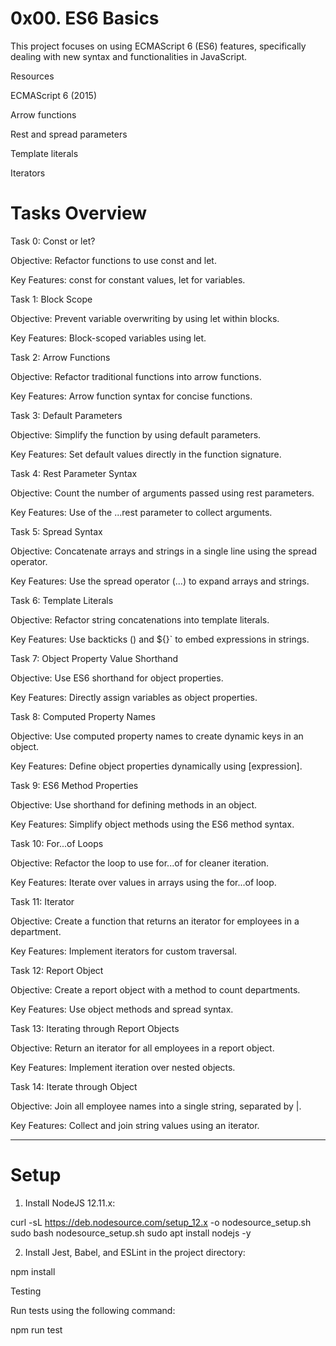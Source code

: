 # 0x00. ES6 Basics

This project focuses on using ECMAScript 6 (ES6) features, specifically dealing with new syntax and functionalities in JavaScript.

Resources

ECMAScript 6 (2015)

Arrow functions

Rest and spread parameters

Template literals

Iterators



# Tasks Overview

Task 0: Const or let?

Objective: Refactor functions to use const and let.

Key Features: const for constant values, let for variables.


Task 1: Block Scope

Objective: Prevent variable overwriting by using let within blocks.

Key Features: Block-scoped variables using let.


Task 2: Arrow Functions

Objective: Refactor traditional functions into arrow functions.

Key Features: Arrow function syntax for concise functions.


Task 3: Default Parameters

Objective: Simplify the function by using default parameters.

Key Features: Set default values directly in the function signature.


Task 4: Rest Parameter Syntax

Objective: Count the number of arguments passed using rest parameters.

Key Features: Use of the ...rest parameter to collect arguments.


Task 5: Spread Syntax

Objective: Concatenate arrays and strings in a single line using the spread operator.

Key Features: Use the spread operator (...) to expand arrays and strings.


Task 6: Template Literals

Objective: Refactor string concatenations into template literals.

Key Features: Use backticks () and ${}` to embed expressions in strings.


Task 7: Object Property Value Shorthand

Objective: Use ES6 shorthand for object properties.

Key Features: Directly assign variables as object properties.


Task 8: Computed Property Names

Objective: Use computed property names to create dynamic keys in an object.

Key Features: Define object properties dynamically using [expression].


Task 9: ES6 Method Properties

Objective: Use shorthand for defining methods in an object.

Key Features: Simplify object methods using the ES6 method syntax.


Task 10: For...of Loops

Objective: Refactor the loop to use for...of for cleaner iteration.

Key Features: Iterate over values in arrays using the for...of loop.


Task 11: Iterator

Objective: Create a function that returns an iterator for employees in a department.

Key Features: Implement iterators for custom traversal.


Task 12: Report Object

Objective: Create a report object with a method to count departments.

Key Features: Use object methods and spread syntax.


Task 13: Iterating through Report Objects

Objective: Return an iterator for all employees in a report object.

Key Features: Implement iteration over nested objects.


Task 14: Iterate through Object

Objective: Join all employee names into a single string, separated by |.

Key Features: Collect and join string values using an iterator.



---

# Setup

1. Install NodeJS 12.11.x:

curl -sL https://deb.nodesource.com/setup_12.x -o nodesource_setup.sh
sudo bash nodesource_setup.sh
sudo apt install nodejs -y


2. Install Jest, Babel, and ESLint in the project directory:

npm install



Testing

Run tests using the following command:

npm run test
